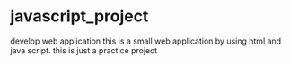 # javascript_project
develop web application 
this is a small web application by using html and java script. this is just a practice project
